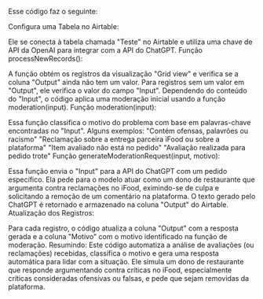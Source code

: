 Esse código faz o seguinte:

Configura uma Tabela no Airtable:

Ele se conecta à tabela chamada "Teste" no Airtable e utiliza uma chave de API da OpenAI para integrar com a API do ChatGPT.
Função processNewRecords():

A função obtém os registros da visualização "Grid view" e verifica se a coluna "Output" ainda não tem um valor.
Para registros sem um valor em "Output", ele verifica o valor do campo "Input".
Dependendo do conteúdo do "Input", o código aplica uma moderação inicial usando a função moderation(input).
Função moderation(input):

Essa função classifica o motivo do problema com base em palavras-chave encontradas no "Input". Alguns exemplos:
"Contém ofensas, palavrões ou racismo"
"Reclamação sobre a entrega parceira iFood ou sobre a plataforma"
"Item avaliado não está no pedido"
"Avaliação realizada para pedido trote"
Função generateModerationRequest(input, motivo):

Essa função envia o "Input" para a API do ChatGPT com um pedido específico. Ela pede para o modelo atuar como um dono de restaurante que argumenta contra reclamações no iFood, eximindo-se de culpa e solicitando a remoção de um comentário na plataforma.
O texto gerado pelo ChatGPT é retornado e armazenado na coluna "Output" do Airtable.
Atualização dos Registros:

Para cada registro, o código atualiza a coluna "Output" com a resposta gerada e a coluna "Motivo" com o motivo identificado na função de moderação.
Resumindo:
Este código automatiza a análise de avaliações (ou reclamações) recebidas, classifica o motivo e gera uma resposta automática para lidar com a situação. Ele simula um dono de restaurante que responde argumentando contra críticas no iFood, especialmente críticas consideradas ofensivas ou falsas, e pede que sejam removidas da plataforma.
